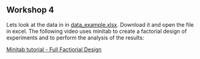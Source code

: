 ## Workshop 4 

Lets look at the data in in [data_example.xlsx](/Week_2/Workshop_4/data_example.xlsx). Download it and open the file in excel. The following video uses minitab to create a factorial design of experiments and to perform the analysis of the results: 

[Minitab tutorial - Full Factiorial Design](/Week_2/Workshop_4/embed.html) 



 


